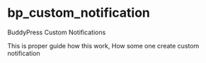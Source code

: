 # bp_custom_notification
BuddyPress Custom Notifications

This is proper guide how this work, How some one create custom notification
